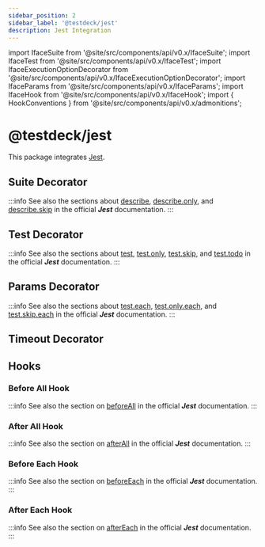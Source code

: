 ```yaml
---
sidebar_position: 2
sidebar_label: '@testdeck/jest'
description: Jest Integration
---
```


import IfaceSuite from '@site/src/components/api/v0.x/IfaceSuite';
import IfaceTest from '@site/src/components/api/v0.x/IfaceTest';
import IfaceExecutionOptionDecorator from '@site/src/components/api/v0.x/IfaceExecutionOptionDecorator';
import IfaceParams from '@site/src/components/api/v0.x/IfaceParams';
import IfaceHook from '@site/src/components/api/v0.x/IfaceHook';
import { HookConventions } from '@site/src/components/api/v0.x/admonitions';

# @testdeck/jest

This package integrates [Jest](https://jestjs.io/).

## Suite Decorator

:::info
See also the sections about [describe](https://jestjs.io/docs/api#describename-fn), [describe.only](https://jestjs.io/docs/api#describeonlyname-fn), and [describe.skip](https://jestjs.io/docs/api#describeskipname-fn) in the official ***Jest*** documentation.
:::

<IfaceSuite packageName="@testdeck/jest" />

## Test Decorator

:::info
See also the sections about [test](https://jestjs.io/docs/api#testname-fn-timeout), [test.only](https://jestjs.io/docs/api#testonlyname-fn-timeout), [test.skip](https://jestjs.io/docs/api#testskipname-fn), and [test.todo](https://jestjs.io/docs/api#testtodoname) in the official ***Jest*** documentation.
:::

<IfaceTest packageName="@testdeck/jest" timeout done />

## Params Decorator

:::info
See also the sections about [test.each](https://jestjs.io/docs/api#testeachtablename-fn-timeout), [test.only.each](https://jestjs.io/docs/api#testonlyeachtablename-fn-1), and [test.skip.each](https://jestjs.io/docs/api#testskipeachtablename-fn) in the official ***Jest*** documentation.
:::

<IfaceParams package="@testdeck/jest" timeout done />

## Timeout Decorator

<IfaceExecutionOptionDecorator packageName="@testdeck/jest" timeout done />

## Hooks

<HookConventions/>

### Before All Hook

:::info
See also the section on [beforeAll](https://jestjs.io/docs/api#beforeallfn-timeout) in the official ***Jest*** documentation.
:::

<IfaceHook packageName="@testdeck/jest" before timeout done />

### After All Hook

:::info
See also the section on [afterAll](https://jestjs.io/docs/api#afterallfn-timeout) in the official ***Jest*** documentation.
:::

<IfaceHook packageName="@testdeck/jest" after timeout done />

### Before Each Hook

:::info
See also the section on [beforeEach](https://jestjs.io/docs/api#beforeeachfn-timeout) in the official ***Jest*** documentation.
:::

<IfaceHook packageName="@testdeck/jest" each timeout done />

### After Each Hook

:::info
See also the section on [afterEach](https://jestjs.io/docs/api#aftereachfn-timeout) in the official ***Jest*** documentation.
:::

<IfaceHook packageName="@testdeck/jest" after each timeout done />
